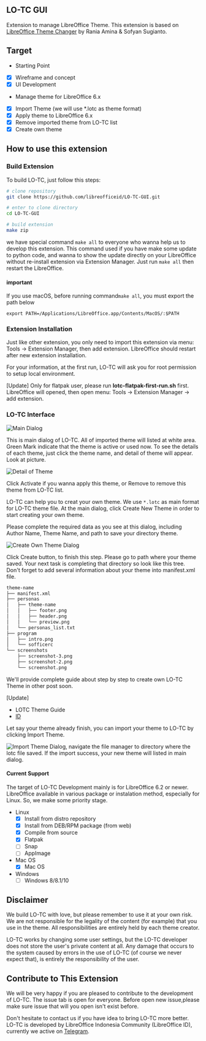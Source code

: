 ## LO-TC GUI
Extension to manage LibreOffice Theme. This extension is based on [LibreOffice Theme Changer](https://github.com/raniaamina/libreoffice-theme) by Rania Amina & Sofyan Sugianto.

## Target
- Starting Point
- [x] Wireframe and concept
- [x] UI Development

- Manage theme for LibreOffice 6.x
- [x] Import Theme (we will use \*.lotc as theme format)
- [x] Apply theme to LibreOffice 6.x
- [x] Remove imported theme from LO-TC list
- [x] Create own theme

## How to use this extension
### Build Extension

To build LO-TC, just follow this steps:
```bash
# clone repository
git clone https://github.com/libreofficeid/LO-TC-GUI.git

# enter to clone directory 
cd LO-TC-GUI

# build extension
make zip
```

we have special command `make all` to everyone who wanna help us to develop this extension. This command used if you have make some update to python code, and wanna to show the update directly on your LibreOffice without re-install extension via Extension Manager. Just run `make all` then restart the LibreOffice.

#### important
If you use macOS, before running command`make all`, you must export the path below
```
export PATH=/Applications/LibreOffice.app/Contents/MacOS/:$PATH
```

### Extension Installation

Just like other extension, you only need to import this extension via menu: Tools -> Extension Manager, then add extension. LibreOffice should restart after new extension installation. 

For your information, at the first run, LO-TC will ask you for root permission to setup local environment. 

[Update]
Only for flatpak user, please run **lotc-flatpak-first-run.sh** first. LibreOffice will opened, then open menu: Tools -> Extension Manager -> add extension.

### LO-TC Interface

![Main Dialog](assets/lotc-1.png)

This is main dialog of LO-TC. All of imported theme will listed at white area. Green Mark indicate that the theme is active or used now. To see the details of each theme, just click the theme name, and detail of theme will appear. Look at picture.

![Detail of Theme](assets/lotc-4.png)

Click Activate if you wanna apply this theme, or Remove to remove this theme from LO-TC list.

LO-TC can help you to creat your own theme. We use `*.lotc` as main format for LO-TC theme file. At the main dialog, click Create New Theme in order to start creating your own theme.

Please complete the required data as you see at this dialog, including Author Name, Theme Name, and path to save your directory theme.

![Create Own Theme Dialog](assets/lotc-2.png)

Click Create button, to finish this step. Please go to path where your theme saved. Your next task is completing that directory so look like this tree. Don't forget to add several information about your theme into manifest.xml file.


```bash
theme-name
├── manifest.xml
├── personas
│   ├── theme-name
│   │   ├── footer.png
│   │   ├── header.png
│   │   └── preview.png
│   └── personas_list.txt
├── program
│   ├── intro.png
│   └── sofficerc
└── screenshots
    ├── screenshot-3.png
    ├── screenshot-2.png
    └── screenshot.png
```

We'll provide complete guide about step by step to create own LO-TC Theme in other post soon.

[Update]
- LOTC Theme Guide
 - [ID](https://lumbung.libreoffice.id/materi/panduan-membuat-tema-untuk-lotc/gi ) 

Let say your theme already finish, you can import your theme to LO-TC by clicking Import Theme.

![Import Theme Dialog](assets/lotc-3.png), navigate the file manager to directory where the lotc file saved. If the import success, your new theme will listed in main dialog.

#### Current Support

The target of LO-TC Development mainly is for LibreOffice 6.2 or newer. LibreOffice available in various package or instalation method, especially for Linux. So, we make some priority stage.

- Linux
	- [x] Install from distro repository
	- [x] Install from DEB/RPM package (from web)
	- [x] Compile from source
	- [x] Flatpak
	- [ ] Snap
	- [ ] AppImage

- Mac OS
	- [x] Mac OS

- Windows
	- [ ] Windows 8/8.1/10

## Disclaimer

We build LO-TC with love, but please remember to use it at your own risk. We are not responsible for the legality of the content (for example) that you use in the theme. All responsibilities are entirely held by each theme creator.

LO-TC works by changing some user settings, but the LO-TC developer does not store the user's private content at all. Any damage that occurs to the system caused by errors in the use of LO-TC (of course we never expect that), is entirely the responsibility of the user.

## Contribute to This Extension

We will be very happy if you are pleased to contribute to the development of LO-TC. The issue tab is open for everyone. Before open new issue,please make sure issue that will you open isn't exist before.

Don't hesitate to contact us if you have idea to bring LO-TC more better. LO-TC is developed by LibreOffice Indonesia Community (LibreOffice ID), currently we active on [Telegram](https://t.me/LibreOfficeID).

